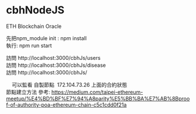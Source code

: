 # cbhNodeJS
ETH Blockchain Oracle

先把npm_module init  :    npm install <br>
執行: npm run start

訪問 http://localhost:3000/cbhJs/users <br>
訪問 http://localhost:3000/cbhJs/disease <br>
訪問 http://localhost:3000/cbhJs/ <br>

    
可以監看 自製節點  172.104.73.26 上面的合約狀態  <br>
節點建立方法 參考: https://medium.com/taipei-ethereum-meetup/%E4%BD%BF%E7%94%A8parity%E5%BB%BA%E7%AB%8Bproof-of-authority-poa-ethereum-chain-c5c1cdd0f21a <br>

    
